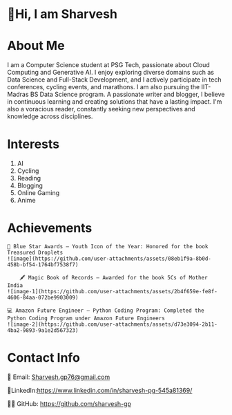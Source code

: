 # 👋Hi, I am Sharvesh 

# About Me
I am a Computer Science student at PSG Tech, passionate about Cloud Computing and Generative AI. I enjoy exploring diverse domains such as Data Science and Full-Stack Development, and I actively participate in tech conferences, cycling events, and marathons. I am also pursuing the IIT-Madras BS Data Science program.
A passionate writer and blogger, I believe in continuous learning and creating solutions that have a lasting impact. I'm also a voracious reader, constantly seeking new perspectives and knowledge across disciplines.

# Interests
1. AI
2. Cycling
3. Reading
4. Blogging
5. Online Gaming
6. Anime

# Achievements


	🌟 Blue Star Awards – Youth Icon of the Year: Honored for the book Treasured Droplets 
 	![image](https://github.com/user-attachments/assets/08eb1f9a-8b0d-458b-bf54-1764bf7538f7)

    	🖋️ Magic Book of Records – Awarded for the book 5Cs of Mother India 
	![image-1](https://github.com/user-attachments/assets/2b4f659e-fe8f-4606-84aa-072be9903009)
	
	💻 Amazon Future Engineer – Python Coding Program: Completed the Python Coding Program under Amazon Future Engineers
 	![image-2](https://github.com/user-attachments/assets/d73e3094-2b11-4ba2-9893-9a1e2d567323)


# Contact Info
  
📧 Email: Sharvesh.gp76@gmail.com 

🔗LinkedIn:https://www.linkedin.com/in/sharvesh-pg-545a81369/


🧑‍💻 GitHub: https://github.com/sharvesh-gp

